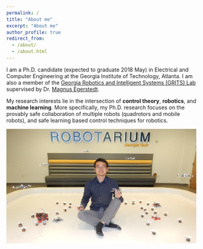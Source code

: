 ```yaml
---
permalink: /
title: "About me"
excerpt: "About me"
author_profile: true
redirect_from: 
  - /about/
  - /about.html
---
```


I am a Ph.D. candidate (expected to graduate 2018 May) in Electrical and Computer Engineering at the Georgia Institute of Technology, Atlanta.  I am also a member of the [Georgia Robotics and Intelligent Systems (GRITS) Lab](http://gritslab.gatech.edu/home/2015/10/safety-barrier-certificates-for-multi-robot-system/) supervised by Dr. [Magnus Egerstedt](http://magnus.ece.gatech.edu/index.html). 

My research interests lie in the intersection of <b>control theory</b>, <b>robotics</b>, and <b>machine learning</b>. More specifically, my Ph.D. research focuses on the provably safe collaboration of multiple robots (quadrotors and mobile robots), and safe learning based control techniques for robotics.


<img src="/images/web.JPG" alt="Mountain View picture" style="width:500px;height:300px;">

